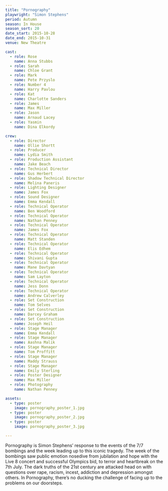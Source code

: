 ```yaml
---
title: "Pornography"
playwright: "Simon Stephens"
period: Autumn
season: In House
season_sort: 20
date_start: 2015-10-28
date_end: 2015-10-31
venue: New Theatre

cast:
  - role: Rose
    name: Anna Stubbs
  - role: Sarah
    name: Chloe Grant
  - role: Mark
    name: Pete Przyslo
  - role: Number 4
    name: Harry Pavlou
  - role: Kat
    name: Charlotte Sanders
  - role: James
    name: Max Miller
  - role: Jason
    name: Arnaud Lacey
  - role: Yasmin
    name: Dina Elkordy

crew:
  - role: Director
    name: Ollie Shortt
  - role: Producer
    name: Lydia Smith
  - role: Production Assistant
    name: Jake Beach
  - role: Technical Director
    name: Gus Herbert
  - role: Shadow Technical Director
    name: Melina Paneris
  - role: Lighting Designer
    name: James Fox
  - role: Sound Designer
    name: Emma Kendall
  - role: Technical Operator
    name: Ben Woodford
  - role: Technical Operator
    name: Nathan Penney
  - role: Technical Operator
    name: James Fox
  - role: Technical Operator
    name: Matt Standen
  - role: Technical Operator
    name: Elis Edhem
  - role: Technical Operator
    name: Shivani Gupta
  - role: Technical Operator
    name: Mane Davtyan
  - role: Technical Operator
    name: Sam Layton
  - role: Technical Operator
    name: Jess Donn
  - role: Technical Operator
    name: Andrew Calverley
  - role: Set Construction
    name: Tom Selves
  - role: Set Construction
    name: Darcey Graham
  - role: Set Construction
    name: Joseph Heil
  - role: Stage Manager
    name: Emma Kendall
  - role: Stage Manager
    name: Aashna Malik
  - role: Stage Manager
    name: Tom Proffitt
  - role: Stage Manager
    name: Maddy Strauss
  - role: Stage Manager
    name: Emily Sterling
  - role: Poster Designer
    name: Max Miller
  - role: Photography
    name: Nathan Penney

assets:
  - type: poster
    image: pornography_poster_1.jpg
  - type: poster
    image: pornography_poster_2.jpg
  - type: poster
    image: pornography_poster_3.jpg

---
```


Pornography is Simon Stephens’ response to the events of the 7/7 bombings and the week leading up to this iconic tragedy. The week of the bombings saw public emotion nosedive from jubilation and hope with the Live 8 concert and successful Olympics bid, to terror and heartbreak on the 7th July. The dark truths of the 21st century are attacked head on with questions over rape, racism, incest, addiction and depression amongst others. In Pornography, there’s no ducking the challenge of facing up to the problems on our doorsteps.

